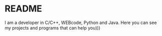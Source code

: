 # README
I am a developer in C/C++, WEBcode, Python and Java. Here you can see my projects and programs that can help you)))
